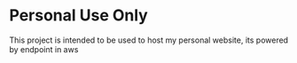 # Personal Use Only

This project is intended to be used to host my personal website, its powered by endpoint in aws

